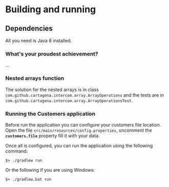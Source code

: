 Building and running
====

## Dependencies
All you need is Java 8 installed.

### What's your proudest achievement?
...

### Nested arrays function
The solution for the nested arrays is in class `com.github.cartagena.intercom.array.ArrayOperations` and the tests are in `com.github.cartagena.intercom.array.ArrayOperationsTest`.

### Running the Customers application
Before run the application you can configure your customers file location. Open the file `src/main/resources/config.properties`, uncomment the **`customers.file`** property fill it with your data.

Once all is configured, you can run the application using the following command:

    $> ./gradlew run
    
Or the following if you are using Windows:
    
    $> ./gradlew.bat run